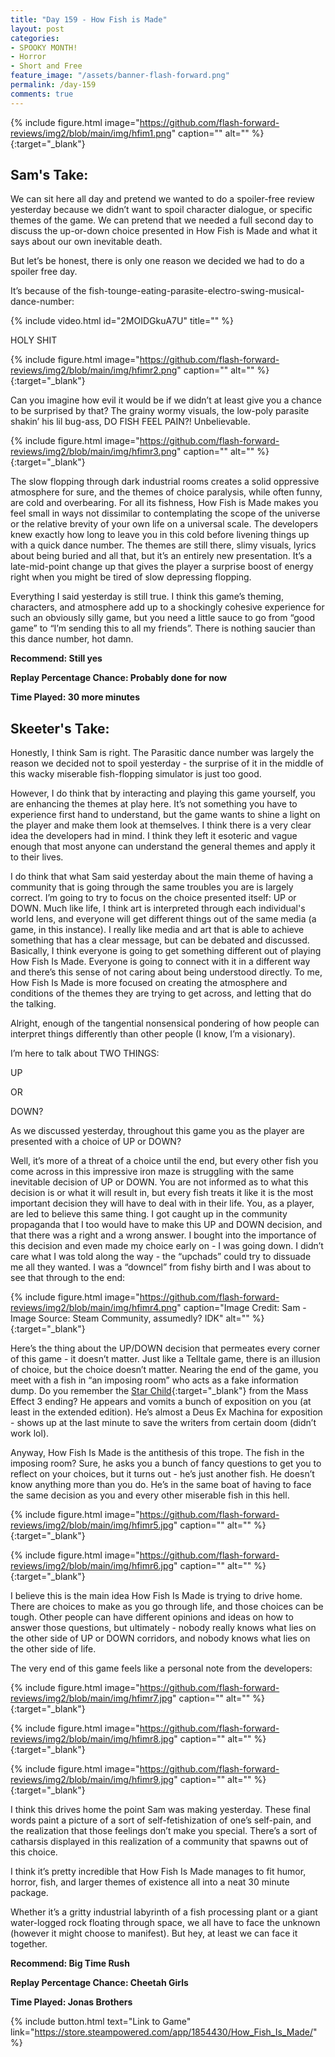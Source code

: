 ```yaml
---
title: "Day 159 - How Fish is Made"
layout: post
categories:
- SPOOKY MONTH!
- Horror
- Short and Free
feature_image: "/assets/banner-flash-forward.png"
permalink: /day-159
comments: true
---
```


{% include figure.html image="https://github.com/flash-forward-reviews/img2/blob/main/img/hfim1.png" caption="" alt="" %}{:target="_blank"}

## Sam's Take:

We can sit here all day and pretend we wanted to do a spoiler-free review yesterday because we didn’t want to spoil character dialogue, or specific themes of the game. We can pretend that we needed a full second day to discuss the up-or-down choice presented in How Fish is Made and what it says about our own inevitable death.

But let’s be honest, there is only one reason we decided we had to do a spoiler free day.

It’s because of the fish-tounge-eating-parasite-electro-swing-musical-dance-number:

{% include video.html id="2MOIDGkuA7U" title="" %}

HOLY SHIT

{% include figure.html image="https://github.com/flash-forward-reviews/img2/blob/main/img/hfimr2.png" caption="" alt="" %}{:target="_blank"}

Can you imagine how evil it would be if we didn’t at least give you a chance to be surprised by that? The grainy wormy visuals, the low-poly parasite shakin’ his lil bug-ass, DO FISH FEEL PAIN?! Unbelievable.

{% include figure.html image="https://github.com/flash-forward-reviews/img2/blob/main/img/hfimr3.png" caption="" alt="" %}{:target="_blank"}

The slow flopping through dark industrial rooms creates a solid oppressive atmosphere for sure, and the themes of choice paralysis, while often funny, are cold and overbearing. For all its fishness, How Fish is Made makes you feel small in ways not dissimilar to contemplating the scope of the universe or the relative brevity of your own life on a universal scale. The developers knew exactly how long to leave you in this cold before livening things up with a quick dance number. The themes are still there, slimy visuals, lyrics about being buried and all that, but it’s an entirely new presentation. It’s a late-mid-point change up that gives the player a surprise boost of energy right when you might be tired of slow depressing flopping.

Everything I said yesterday is still true. I think this game’s theming, characters, and atmosphere add up to a shockingly cohesive experience for such an obviously silly game, but you need a little sauce to go from “good game” to “I’m sending this to all my friends”. There is nothing saucier than this dance number, hot damn.

**Recommend: Still yes**

**Replay Percentage Chance: Probably done for now**

**Time Played: 30 more minutes**

## Skeeter's Take:

Honestly, I think Sam is right. The Parasitic dance number was largely the reason we decided not to spoil yesterday - the surprise of it in the middle of this wacky miserable fish-flopping simulator is just too good. 

However, I do think that by interacting and playing this game yourself, you are enhancing the themes at play here. It’s not something you have to experience first hand to understand, but the game wants to shine a light on the player and make them look at themselves. I think there is a very clear idea the developers had in mind. I think they left it esoteric and vague enough that most anyone can understand the general themes and apply it to their lives. 

I do think that what Sam said yesterday about the main theme of having a community that is going through the same troubles you are is largely correct. I’m going to try to focus on the choice presented itself: UP or DOWN. Much like life, I think art is interpreted through each individual's world lens, and everyone will get different things out of the same media (a game, in this instance). I really like media and art that is able to achieve something that has a clear message, but can be debated and discussed. Basically, I think everyone is going to get something different out of playing How Fish Is Made. Everyone is going to connect with it in a different way and there’s this sense of not caring about being understood directly. To me, How Fish Is Made is more focused on creating the atmosphere and conditions of the themes they are trying to get across, and letting that do the talking. 

Alright, enough of the tangential nonsensical pondering of how people can interpret things differently than other people (I know, I’m a visionary). 

I’m here to talk about TWO THINGS: 

UP 

OR

DOWN?

As we discussed yesterday, throughout this game you as the player are presented with a choice of UP or DOWN? 

Well, it’s more of a threat of a choice until the end, but every other fish you come across in this impressive iron maze is struggling with the same inevitable decision of UP or DOWN. You are not informed as to what this decision is or what it will result in, but every fish treats it like it is the most important decision they will have to deal with in their life. 
You, as a player, are led to believe this same thing. I got caught up in the community propaganda that I too would have to make this UP and DOWN decision, and that there was a right and a wrong answer. I bought into the importance of this decision and even made my choice early on - I was going down. I didn’t care what I was told along the way - the “upchads” could try to dissuade me all they wanted. I was a “downcel” from fishy birth and I was about to see that through to the end:

{% include figure.html image="https://github.com/flash-forward-reviews/img2/blob/main/img/hfimr4.png" caption="Image Credit: Sam - Image Source: Steam Community, assumedly? IDK" alt="" %}{:target="_blank"}

Here’s the thing about the UP/DOWN decision that permeates every corner of this game - it doesn’t matter. Just like a Telltale game, there is an illusion of choice, but the choice doesn’t matter. Nearing the end of the game, you meet with a fish in “an imposing room” who acts as a fake information dump. Do you remember the [Star Child](https://www.youtube.com/watch?v=JX_BYT_C6YQ&t=5s){:target="_blank"} from the Mass Effect 3 ending? He appears and vomits a bunch of exposition on you (at least in the extended edition). He’s almost a Deus Ex Machina for exposition - shows up at the last minute to save the writers from certain doom (didn’t work lol).

Anyway, How Fish Is Made is the antithesis of this trope. The fish in the imposing room? Sure, he asks you a bunch of fancy questions to get you to reflect on your choices, but it turns out - he’s just another fish. He doesn’t know anything more than you do. He’s in the same boat of having to face the same decision as you and every other miserable fish in this hell. 

{% include figure.html image="https://github.com/flash-forward-reviews/img2/blob/main/img/hfimr5.jpg" caption="" alt="" %}{:target="_blank"}

{% include figure.html image="https://github.com/flash-forward-reviews/img2/blob/main/img/hfimr6.jpg" caption="" alt="" %}{:target="_blank"}

I believe this is the main idea How Fish Is Made is trying to drive home. There are choices to make as you go through life, and those choices can be tough. Other people can have different opinions and ideas on how to answer those questions, but ultimately - nobody really knows what lies on the other side of UP or DOWN corridors, and nobody knows what lies on the other side of life. 

The very end of this game feels like a personal note from the developers: 

{% include figure.html image="https://github.com/flash-forward-reviews/img2/blob/main/img/hfimr7.jpg" caption="" alt="" %}{:target="_blank"}

{% include figure.html image="https://github.com/flash-forward-reviews/img2/blob/main/img/hfimr8.jpg" caption="" alt="" %}{:target="_blank"}

{% include figure.html image="https://github.com/flash-forward-reviews/img2/blob/main/img/hfimr9.jpg" caption="" alt="" %}{:target="_blank"}

I think this drives home the point Sam was making yesterday. These final words paint a picture of a sort of self-fetishization of one’s self-pain, and the realization that those feelings don’t make you special. There’s a sort of catharsis displayed in this realization of a community that spawns out of this choice. 

I think it’s pretty incredible that How Fish Is Made manages to fit humor, horror, fish, and larger themes of existence all into a neat 30 minute package. 

Whether it’s a gritty industrial labyrinth of a fish processing plant or a giant water-logged rock floating through space, we all have to face the unknown (however it might choose to manifest). But hey, at least we can face it together. 

**Recommend: Big Time Rush** 

**Replay Percentage Chance: Cheetah Girls**

**Time Played: Jonas Brothers**

{% include button.html text="Link to Game" link="https://store.steampowered.com/app/1854430/How_Fish_Is_Made/" %}